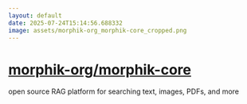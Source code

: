 ```yaml
---
layout: default
date: 2025-07-24T15:14:56.688332
image: assets/morphik-org_morphik-core_cropped.png
---
```


# [morphik-org/morphik-core](https://github.com/morphik-org/morphik-core)

open source RAG platform for searching text, images, PDFs, and more
